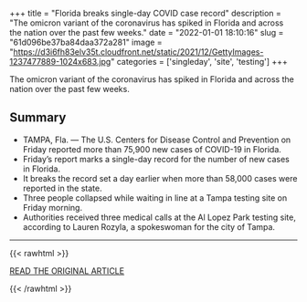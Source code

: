 +++
title = "Florida breaks single-day COVID case record"
description = "The omicron variant of the coronavirus has spiked in Florida and across the nation over the past few weeks."
date = "2022-01-01 18:10:16"
slug = "61d096be37ba84daa372a281"
image = "https://d3i6fh83elv35t.cloudfront.net/static/2021/12/GettyImages-1237477889-1024x683.jpg"
categories = ['singleday', 'site', 'testing']
+++

The omicron variant of the coronavirus has spiked in Florida and across the nation over the past few weeks.

## Summary

- TAMPA, Fla. — The U.S. Centers for Disease Control and Prevention on Friday reported more than 75,900 new cases of COVID-19 in Florida.
- Friday’s report marks a single-day record for the number of new cases in Florida.
- It breaks the record set a day earlier when more than 58,000 cases were reported in the state.
- Three people collapsed while waiting in line at a Tampa testing site on Friday morning.
- Authorities received three medical calls at the Al Lopez Park testing site, according to Lauren Rozyla, a spokeswoman for the city of Tampa.

---

{{< rawhtml >}}
  <p class="article-category">
    <a target="_blank" href="https://www.pbs.org/newshour/health/florida-breaks-single-day-covid-case-record">READ THE ORIGINAL ARTICLE</a>
  </p>
{{< /rawhtml >}}
